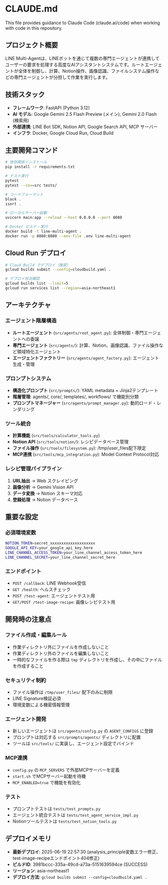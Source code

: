 # CLAUDE.md

This file provides guidance to Claude Code (claude.ai/code) when working with code in this repository.

## プロジェクト概要

LINE Multi-Agentは、LINEボットを通じて複数の専門エージェントが連携してユーザーの要求を処理する高度なAIアシスタントシステムです。ルートエージェントが全体を制御し、計算、Notion操作、画像認識、ファイルシステム操作などの専門エージェントが分担して作業を実行します。

## 技術スタック

- **フレームワーク**: FastAPI (Python 3.12)
- **AI モデル**: Google Gemini 2.5 Flash Preview (メイン), Gemini 2.0 Flash (検索用)
- **外部連携**: LINE Bot SDK, Notion API, Google Search API, MCP サーバー
- **インフラ**: Docker, Google Cloud Run, Cloud Build

## 主要開発コマンド

```bash
# 依存関係インストール
pip install -r requirements.txt

# テスト実行
pytest
pytest --cov=src tests/

# コードフォーマット
black .
isort .

# ローカルサーバー起動
uvicorn main:app --reload --host 0.0.0.0 --port 8080

# Docker ビルド・実行
docker build -t line-multi-agent .
docker run -p 8080:8080 --env-file .env line-multi-agent
```

## Cloud Run デプロイ

```bash
# Cloud Build でデプロイ（推奨）
gcloud builds submit --config=cloudbuild.yaml .

# デプロイ状況確認
gcloud builds list --limit=5
gcloud run services list --region=asia-northeast1
```

## アーキテクチャ

### エージェント階層構造
- **ルートエージェント** (`src/agents/root_agent.py`): 全体制御・専門エージェントへの委譲
- **専門エージェント** (`src/agents/`): 計算、Notion、画像認識、ファイル操作など領域特化エージェント
- **エージェントファクトリー** (`src/agents/agent_factory.py`): エージェント生成・管理

### プロンプトシステム
- **構造化プロンプト** (`src/prompts/`): YAML metadata + Jinja2テンプレート
- **階層管理**: agents/, core/, templates/, workflows/ で機能別分類
- **プロンプトマネージャー** (`src/agents/prompt_manager.py`): 動的ロード・レンダリング

### ツール統合
- **計算機能** (`src/tools/calculator_tools.py`)
- **Notion API** (`src/tools/notion/`): レシピデータベース管理
- **ファイル操作** (`src/tools/filesystem.py`): /tmp/user_files配下限定
- **MCP連携** (`src/tools/mcp_integration.py`): Model Context Protocol対応

### レシピ管理パイプライン
1. **URL抽出** → Web スクレイピング
2. **画像分析** → Gemini Vision API
3. **データ変換** → Notion スキーマ対応
4. **登録処理** → Notion データベース

## 重要な設定

### 必須環境変数
```bash
NOTION_TOKEN=secret_xxxxxxxxxxxxxxxxxxxx
GOOGLE_API_KEY=your_google_api_key_here
LINE_CHANNEL_ACCESS_TOKEN=your_line_channel_access_token_here
LINE_CHANNEL_SECRET=your_line_channel_secret_here
```

### エンドポイント
- `POST /callback`: LINE Webhook受信
- `GET /health`: ヘルスチェック
- `POST /test-agent`: エージェントテスト用
- `GET/POST /test-image-recipe`: 画像レシピテスト用

## 開発時の注意点

### ファイル作成・編集ルール
- 作業ディレクトリ外にファイルを作成しないこと
- 作業ディレクトリ外のファイルを編集しないこと  
- 一時的なファイルを作る際は `tmp` ディレクトリを作成し、その中にファイルを作成すること

### セキュリティ制約
- ファイル操作は `/tmp/user_files/` 配下のみに制限
- LINE Signature検証必須
- 環境変数による機密情報管理

### エージェント開発
- 新しいエージェントは `src/agents/config.py` の `AGENT_CONFIGS` に登録
- プロンプトは対応する `src/prompts/agents/` ディレクトリに配置
- ツールは `src/tools/` に実装し、エージェント設定でバインド

### MCP連携
- `config.py` の `MCP_SERVERS` で外部MCPサーバーを定義
- `start.sh` でMCPサーバー起動を待機
- `MCP_ENABLED=true` で機能を有効化

### テスト
- プロンプトテストは `tests/test_prompts.py`
- エージェント統合テストは `tests/test_agent_service_impl.py`
- Notionツールテストは `tests/test_notion_tools.py`

## デプロイメモリ

- **最新デプロイ**: 2025-06-19 22:57:30 (analysis_principle変数エラー修正、test-image-recipeエンドポイント404修正)
- **ビルドID**: 3981bccc-335a-49cd-a73a-5151639594ce (SUCCESS)
- **リージョン**: asia-northeast1
- **デプロイ方法**: `gcloud builds submit --config=cloudbuild.yaml .`